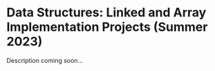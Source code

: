 # Data Structures: Linked and Array Implementation Projects (Summer 2023)

Description coming soon...
